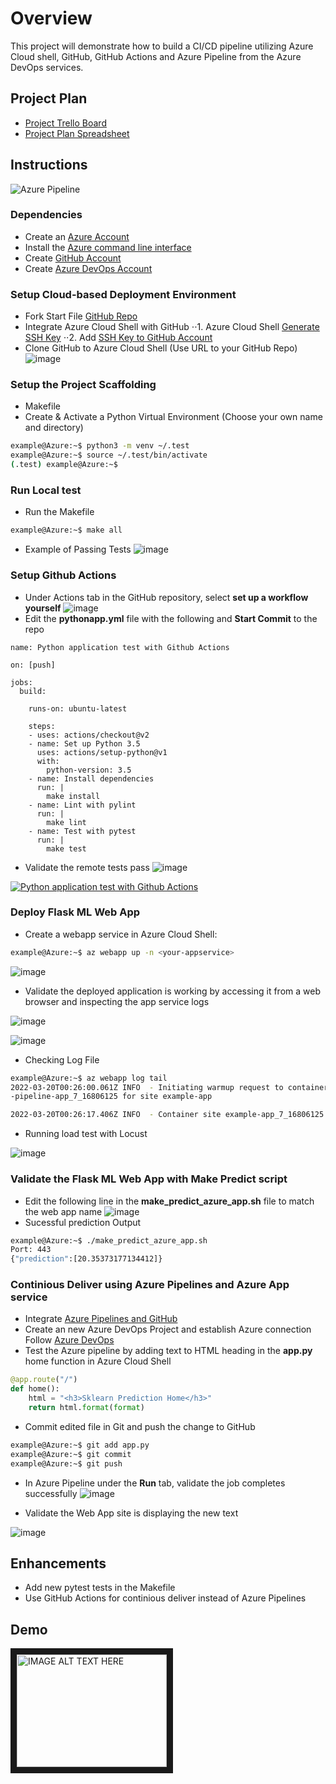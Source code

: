 # Overview

This project will demonstrate how to build a CI/CD pipeline utilizing Azure Cloud shell, GitHub, GitHub Actions and Azure Pipeline from the Azure DevOps services.


## Project Plan
* [Project Trello Board](https://trello.com/b/utPUpbKs/azure-webapp-pipeline)
* [Project Plan Spreadsheet](https://docs.google.com/spreadsheets/d/1YxOxBlr8zrpXSzDh7PlDraRNqhwDD2ab5f9H8kcbaOg/edit?usp=sharing)


## Instructions
![Azure Pipeline](https://user-images.githubusercontent.com/89496176/159104344-83559ddd-c537-4ccd-9bc0-603344079cf7.jpg)


### Dependencies
* Create an [Azure Account](https://portal.azure.com)
* Install the [Azure command line interface](https://docs.microsoft.com/en-us/cli/azure/install-azure-cli?view=azure-cli-latest)
* Create [GitHub Account](https://docs.github.com/en/get-started/signing-up-for-github/signing-up-for-a-new-github-account)
* Create [Azure DevOps Account](https://azure.microsoft.com/en-us/services/devops/)


### Setup Cloud-based Deployment Environment
* Fork Start File [GitHub Repo](https://github.com/Jake4PCAPS/azure-pipeline)
* Integrate Azure Cloud Shell with GitHub
⋅⋅1. Azure Cloud Shell [Generate SSH Key](https://docs.github.com/en/authentication/connecting-to-github-with-ssh/generating-a-new-ssh-key-and-adding-it-to-the-ssh-agent)
⋅⋅2. Add [SSH Key to GitHub Account](https://docs.github.com/en/authentication/connecting-to-github-with-ssh/adding-a-new-ssh-key-to-your-github-account)
* Clone GitHub to Azure Cloud Shell (Use URL to your GitHub Repo)
![image](https://user-images.githubusercontent.com/89496176/159137779-4e7fa523-bf31-4e9a-985d-ad3b2bdec24e.png)


### Setup the Project Scaffolding
* Makefile
* Create & Activate a Python Virtual Environment (Choose your own name and directory)

```bash
example@Azure:~$ python3 -m venv ~/.test
example@Azure:~$ source ~/.test/bin/activate
(.test) example@Azure:~$ 
```


### Run Local test
* Run the Makefile
```bash
example@Azure:~$ make all
```
* Example of Passing Tests
![image](https://user-images.githubusercontent.com/89496176/159138090-b24bed2c-8610-4bfa-8032-135694bd9027.png)


### Setup Github Actions
* Under Actions tab in the GitHub repository, select **set up a workflow yourself**
![image](https://user-images.githubusercontent.com/89496176/159138274-e6302440-a224-4139-a476-76e9804c5f80.png)
* Edit the **pythonapp.yml** file with the following and **Start Commit** to the repo
```
name: Python application test with Github Actions

on: [push]

jobs:
  build:

    runs-on: ubuntu-latest

    steps:
    - uses: actions/checkout@v2
    - name: Set up Python 3.5
      uses: actions/setup-python@v1
      with:
        python-version: 3.5
    - name: Install dependencies
      run: |
        make install
    - name: Lint with pylint
      run: |
        make lint
    - name: Test with pytest
      run: |
        make test
```

* Validate the remote tests pass
![image](https://user-images.githubusercontent.com/89496176/159138359-79b3f663-f049-4277-a4c2-49c5b16ddac0.png)

[![Python application test with Github Actions](https://github.com/Jake4PCAPS/azure-pipeline/actions/workflows/pythonapp.yml/badge.svg)](https://github.com/Jake4PCAPS/azure-pipeline/actions/workflows/pythonapp.yml)


### Deploy Flask ML Web App
* Create a webapp service in Azure Cloud Shell:
```bash
example@Azure:~$ az webapp up -n <your-appservice>
```
![image](https://user-images.githubusercontent.com/89496176/159143393-968232d8-171d-4d4e-a2a6-e92969ce978f.png)

* Validate the deployed application is working by accessing it from a web browser and inspecting the app service logs

![image](https://user-images.githubusercontent.com/89496176/159138982-76eeb19c-492c-42e9-bb0d-bce7ce4d23d2.png)

 ![image](https://user-images.githubusercontent.com/89496176/159139007-ba412cce-ee81-4267-a804-b39779df7327.png)

* Checking Log File
```bash
example@Azure:~$ az webapp log tail
2022-03-20T00:26:00.061Z INFO  - Initiating warmup request to container project2
-pipeline-app_7_16806125 for site example-app

2022-03-20T00:26:17.406Z INFO  - Container site example-app_7_16806125 for site site example-app initialized successfully and is ready to serve requests.
```

* Running load test with Locust
	
![image](https://user-images.githubusercontent.com/89496176/159144251-4663b344-689e-4772-aecd-7d4d2f9883b6.png)


### Validate the Flask ML Web App with **Make Predict** script
* Edit the following line in the **make_predict_azure_app.sh** file to match the web app name
![image](https://user-images.githubusercontent.com/89496176/159138930-01dcc042-95cd-44f3-a907-79c38c4ad46f.png)
* Sucessful prediction Output
```bash
example@Azure:~$ ./make_predict_azure_app.sh
Port: 443
{"prediction":[20.35373177134412]}
```


### Continious Deliver using Azure Pipelines and Azure App service
* Integrate [Azure Pipelines and GitHub](https://docs.microsoft.com/en-us/azure/devops/pipelines/repos/github?view=azure-devops&tabs=yaml)
* Create an new Azure DevOps Project and establish Azure connection
Follow [Azure DevOps](https://docs.microsoft.com/en-us/azure/devops/pipelines/ecosystems/python-webapp?view=azure-devops#create-an-azure-devops-project-and-connect-to-azure)
* Test the Azure pipeline by adding text to HTML heading in the **app.py** home function in Azure Cloud Shell
```python
@app.route("/")
def home():
    html = "<h3>Sklearn Prediction Home</h3>"
    return html.format(format)
```
* Commit edited file in Git and push the change to GitHub
```bash
example@Azure:~$ git add app.py
example@Azure:~$ git commit
example@Azure:~$ git push
```
* In Azure Pipeline under the **Run** tab, validate the job completes successfully
![image](https://user-images.githubusercontent.com/89496176/159143056-366ff6c1-a52c-4313-be0b-c193502e615b.png)

* Validate the Web App site is displaying the new text

![image](https://user-images.githubusercontent.com/89496176/159143220-c633f8f6-cc18-4452-a501-7da127ae9095.png)


## Enhancements

* Add new pytest tests in the Makefile 
* Use GitHub Actions for continious deliver instead of Azure Pipelines


## Demo 

<a href="http://www.youtube.com/watch?feature=player_embedded&v=NqXMLn6dLDQ
" target="https://youtu.be/NqXMLn6dLDQ"><img src="http://img.youtube.com/vi/NqXMLn6dLDQ/0.jpg" 
alt="IMAGE ALT TEXT HERE" width="240" height="180" border="10" /></a>


